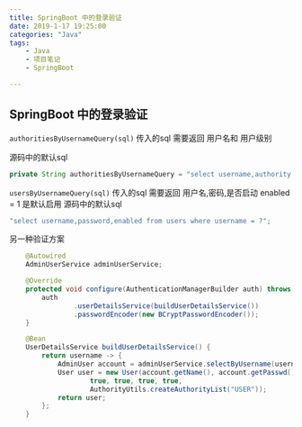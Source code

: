 ```yaml
---
title: SpringBoot 中的登录验证
date: 2019-1-17 19:25:00
categories: "Java"
tags:
	- Java
	- 项目笔记
	- SpringBoot

---
```

## SpringBoot 中的登录验证

`authoritiesByUsernameQuery(sql)`
传入的sql 需要返回 用户名和 用户级别

源码中的默认sql
```java
private String authoritiesByUsernameQuery = "select username,authority from authorities where username = ?";
```

`usersByUsernameQuery(sql)`
传入的sql 需要返回 用户名,密码,是否启动 enabled = 1 是默认启用
源码中的默认sql
```java
"select username,password,enabled from users where username = ?";
```


另一种验证方案
<!-- more -->
```java
	@Autowired
    AdminUserService adminUserService;

    @Override
    protected void configure(AuthenticationManagerBuilder auth) throws Exception {
        auth
                .userDetailsService(buildUserDetailsService())
                .passwordEncoder(new BCryptPasswordEncoder());
    }

    @Bean
    UserDetailsService buildUserDetailsService() {
        return username -> {
            AdminUser account = adminUserService.selectByUsername(username);
            User user = new User(account.getName(), account.getPasswd(),
                    true, true, true, true,
                    AuthorityUtils.createAuthorityList("USER"));
            return user;
        };
    }
```